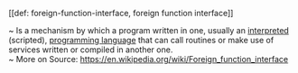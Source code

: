 [[def: foreign-function-interface, foreign function interface]]

~ Is a mechanism by which a program written in one, usually an [interpreted](https://en.wikipedia.org/wiki/Interpreted_(programming_languages)) (scripted), [programming language](https://en.wikipedia.org/wiki/Programming_language) that can call routines or make use of services written or compiled in another one.  
~ More on Source: https://en.wikipedia.org/wiki/Foreign_function_interface
